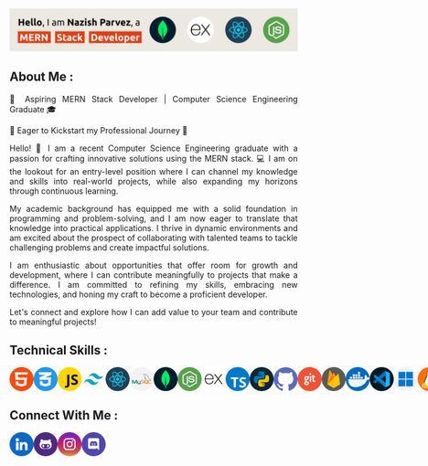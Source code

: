 <!-- Banner -->
<div>
<img src="./assets/banner.svg" alt="banner">
</div>

<!-- About Me -->

<div>

<h2>About Me : </h2>

<div  align= "justify" >
<p>
🚀 Aspiring MERN Stack Developer | Computer Science Engineering Graduate 🎓

🌟 Eager to Kickstart my Professional Journey 🌟

Hello! 👋 I am a recent Computer Science Engineering graduate with a passion for crafting innovative solutions using the MERN stack. 💻 I am on the lookout for an entry-level position where I can channel my knowledge and skills into real-world projects, while also expanding my horizons through continuous learning.

My academic background has equipped me with a solid foundation in programming and problem-solving, and I am now eager to translate that knowledge into practical applications. I thrive in dynamic environments and am excited about the prospect of collaborating with talented teams to tackle challenging problems and create impactful solutions.

I am enthusiastic about opportunities that offer room for growth and development, where I can contribute meaningfully to projects that make a difference. I am committed to refining my skills, embracing new technologies, and honing my craft to become a proficient developer.

Let's connect and explore how I can add value to your team and contribute to meaningful projects!
</p>
</div>

</div>

<!-- Technical Skills -->

<div>

<h2>Technical Skills : </h2>

<div style="display: flex;">

<img src="./assets/1.png" alt="" style="width:42px; height:42px;">
<img src="./assets/2.png" alt="" style="width:42px; height:42px;">
<img src="./assets/3.png" alt="" style="width:42px; height:42px;">
<img src="./assets/4.png" alt="" style="width:42px; height:42px;">
<img src="./assets/5.png" alt="" style="width:42px; height:42px;">
<img src="./assets/6.png" alt="" style="width:42px; height:42px;">
<img src="./assets/7.png" alt="" style="width:42px; height:42px;">
<img src="./assets/8.png" alt="" style="width:42px; height:42px;">
<img src="./assets/9.png" alt="" style="width:42px; height:42px;">
<img src="./assets/10.png" alt="" style="width:42px; height:42px;">
<img src="./assets/11.png" alt="" style="width:42px; height:42px;">
<img src="./assets/12.png" alt="" style="width:42px; height:42px;">
<img src="./assets/13.png" alt="" style="width:42px; height:42px;">
<img src="./assets/14.png" alt="" style="width:42px; height:42px;">
<img src="./assets/15.png" alt="" style="width:42px; height:42px;">
<img src="./assets/16.png" alt="" style="width:42px; height:42px;">
<img src="./assets/17.png" alt="" style="width:42px; height:42px;">
<img src="./assets/18.png" alt="" style="width:42px; height:42px;">

</div>

</div>

<!-- Connect With Me -->

<div>

<h2>Connect With Me : </h2>

<div style="display: flex;">

<a href="https://github.com/iron-mannnn" target="_blank" style="text-decoration:none;">
<img src="./assets/linkedin.png" alt="" style="width:42px; height:42px;">
</a>

<a href="https://github.com/iron-mannnn" target="_blank" style="text-decoration:none;">
<img src="./assets/github.png" alt="" style="width:42px; height:42px;">
</a>

<a href="https://github.com/iron-mannnn" target="_blank" style="text-decoration:none;">
<img src="./assets/instagram.png" alt="" style="width:42px; height:42px;">
</a>

<a href="https://github.com/iron-mannnn" target="_blank" style="text-decoration:none;">
<img src="./assets/discord.png" alt="" style="width:42px; height:42px;">
</a>

</div>

</div>
